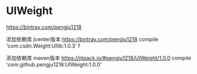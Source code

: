 # UIWeight

https://bintray.com/pengju1218

添加依赖库 jcenter版本   https://bintray.com/pengju1218
compile 'com.csdn.Weight:UIlib:1.0.3'
f

添加依赖库 maven版本     https://jitpack.io/#pengju1218/UIWeight/1.0.0
compile 'com.github.pengju1218:UIWeight:1.0.0'

